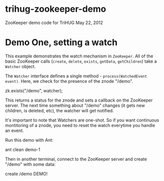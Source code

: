 trihug-zookeeper-demo
=====================

ZooKeeper demo code for TriHUG May 22, 2012

# Demo One, setting a watch

This example demonstrates the watch mechanism in `ZooKeeper`. All of the basic
ZooKeeper calls (`create`, `delete`, `exists`, `getData`, `getChildren`) take a
`Watcher` object. 

The `Watcher` interface defines a single method - `process(WatchedEvent event)`.
Here, we check for the presence of the znode "/demo".

 zk.exists("/demo", watcher);

This returns a status for the znode and sets a callback on the ZooKeeper server.
The next time something about "/demo" changes (it gets new children, is deleted,
etc), the watcher will get notified.

It's important to note that Watchers are one-shot. So if you want continuous
montitoring of a znode, you need to reset the watch everytime you handle an
event.

Run this demo with Ant:

 ant clean demo-1

Then in another terminal, connect to the ZooKeeper server and create "/demo"
with some data:

 create /demo DEMO!


